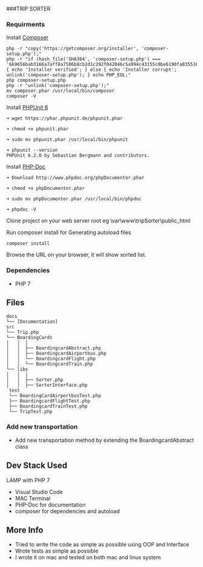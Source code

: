 ###TRIP SORTER

### Requirments
Install [Composer](https://getcomposer.org/)

```
php -r "copy('https://getcomposer.org/installer', 'composer-setup.php');"
php -r "if (hash_file('SHA384', 'composer-setup.php') === '669656bab3166a7aff8a7506b8cb2d1c292f042046c5a994c43155c0be6190fa0355160742ab2e1c88d40d5be660b410') { echo 'Installer verified'; } else { echo 'Installer corrupt'; unlink('composer-setup.php'); } echo PHP_EOL;"
php composer-setup.php
php -r "unlink('composer-setup.php');"
mv composer.phar /usr/local/bin/composer
composer -V
```

Install [PHPUnit 6](https://phpunit.de)

```
➜ wget https://phar.phpunit.de/phpunit.phar

➜ chmod +x phpunit.phar

➜ sudo mv phpunit.phar /usr/local/bin/phpunit

➜ phpunit --version
PHPUnit 6.2.0 by Sebastian Bergmann and contributors.
```

Install [PHP-Doc](https://www.phpdoc.org/)

```
➜ Download http://www.phpdoc.org/phpDocumentor.phar

➜ chmod +x phpDocumentor.phar

➜ sudo mv phpDocumentor.phar /usr/local/bin/phpdoc

➜ phpdoc -V
```

Clone project on your web server root eg \var\www\tripSorter\public_html

Run composer install for Generating autoload files

```
composer install
```


Browse the URL on your browser, it will show sorted list.

### Dependencies
- PHP 7


Files
----------------------------------------------
    docs
    └── [Documentation]
    src
    └── Trip.php
    └── BoardingCards
    │   │  │
    │   │  ├── BoardingcardAbstract.php
    │   │  ├── BoardingcardAirportbus.php
    │   │  └── BoardingcardFlight.php
    │   │  └── BoardingcardTrain.php
    └── libs
    │   │  │
    │   │  ├── Sorter.php
    │   │  ├── SorterInterface.php
     test
     └── BoardingCardAirportbusTest.php
     ├── BoardingcardFlightTest.php
     ├── BoardingcardTrainTest.php
     └── TripTest.php


### Add new transportation
* Add new transportation method by extending the BoardingcardAbstract class

## Dev Stack Used

LAMP with PHP 7

- Visual Studio Code
- MAC Terminal
- PHP-Doc for documentation
- composer for dependencies and autoload

## More Info
- Tried to write the code as simple as possible using OOP and Interface
- Wrote tests as simple as possible
- I wrote it on mac and tested on both mac and linux system